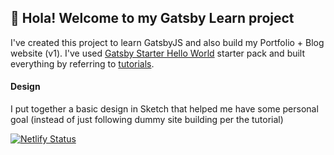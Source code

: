 ## 👋 Hola! Welcome to my Gatsby Learn project

I've created this project to learn GatsbyJS and also build my Portfolio + Blog website (v1). I've used [Gatsby Starter Hello World](https://github.com/gatsbyjs/gatsby-starter-hello-world) starter pack and built everything by referring to [tutorials](https://www.gatsbyjs.org/tutorial/).

#### Design
I put together a basic design in Sketch that helped me have some personal goal (instead of just following dummy site building per the tutorial)



[![Netlify Status](https://api.netlify.com/api/v1/badges/99275335-8cd2-42bd-9bbf-fb791bf92979/deploy-status)](https://app.netlify.com/sites/sharp-leakey-543ce9/deploys)


